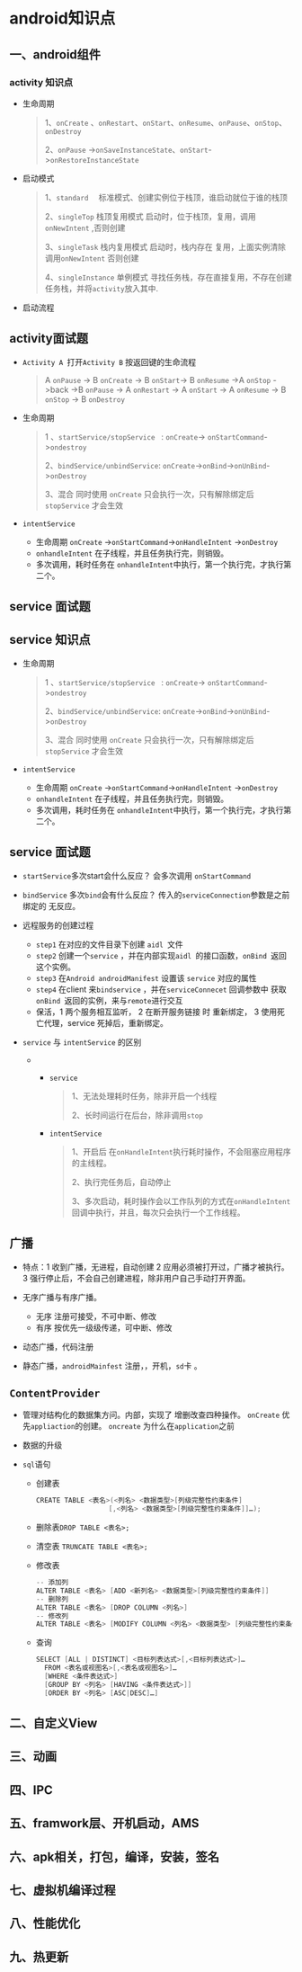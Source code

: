 # android知识点
## 一、android组件
### activity 知识点

* 生命周期

  > 1、`onCreate` 、`onRestart`、`onStart`、`onResume`、`onPause`、`onStop`、`onDestroy`
  >
  > 2、`onPause` ->`onSaveInstanceState`、`onStart`->`onRestoreInstanceState`

* 启动模式

  > 1、`standard  `    标准模式、创建实例位于栈顶，谁启动就位于谁的栈顶
  >
  > 2、`singleTop` 栈顶复用模式 启动时，位于栈顶，复用，调用`onNewIntent` ,否则创建
  >
  > 3、`singleTask` 栈内复用模式  启动时，栈内存在 复用，上面实例清除 调用`onNewIntent` 否则创建
  >
  > 4、`singleInstance` 单例模式 寻找任务栈，存在直接复用，不存在创建任务栈，并将`activity`放入其中.

* 启动流程


## activity面试题

* `Activity A `打开`Activity B` 按返回键的生命流程

  > A `onPause` -> B `onCreate` -> B `onStart`-> B `onResume` ->A `onStop` ->back ->B `onPause` -> A `onRestart` -> A `onStart` -> A `onResume` -> B `onStop` -> B `onDestroy`

* 生命周期

  > 1 、`startService/stopService ` : `onCreate`-> `onStartCommand`->`ondestroy`
  >
  > 2、`bindService/unbindService`: `onCreate`->`onBind`->`onUnBind`->`onDestroy`
  >
  > 3、混合 同时使用  `onCreate` 只会执行一次，只有解除绑定后 `stopService` 才会生效

* `intentService`

  * 生命周期 `onCreate` ->`onStartCommand`->`onHandleIntent` ->`onDestroy`
  * `onhandleIntent` 在子线程，并且任务执行完，则销毁。
  * 多次调用，耗时任务在 `onhandleIntent`中执行，第一个执行完，才执行第二个。

## service 面试题

## service 知识点

* 生命周期

  > 1 、`startService/stopService ` : `onCreate`-> `onStartCommand`->`ondestroy`
  >
  > 2、`bindService/unbindService`: `onCreate`->`onBind`->`onUnBind`->`onDestroy`
  >
  > 3、混合 同时使用  `onCreate` 只会执行一次，只有解除绑定后 `stopService` 才会生效

* `intentService`

  * 生命周期 `onCreate` ->`onStartCommand`->`onHandleIntent` ->`onDestroy`
  * `onhandleIntent` 在子线程，并且任务执行完，则销毁。
  * 多次调用，耗时任务在 `onhandleIntent`中执行，第一个执行完，才执行第二个。

## service 面试题

* `startService`多次start会什么反应？ 会多次调用 `onStartCommand`

* `bindService` 多次`bind`会有什么反应？ 传入的`serviceConnection`参数是之前绑定的  无反应。

* 远程服务的创建过程

  * `step1` 在对应的文件目录下创建 `aidl `文件
  * `step2` 创建一个`service` ，并在内部实现`aidl `的接口函数，`onBind `返回这个实例。
  * `step3` 在`Android androidManifest` 设置该 `service` 对应的属性
  * `step4` 在client 来`bindservice` ，并在`serviceConnecet` 回调参数中 获取`onBind `返回的实例，来与`remote`进行交互
  * 保活，1 两个服务相互监听， 2 在断开服务链接 时 重新绑定， 3 使用死亡代理，service 死掉后，重新绑定。

* `service` 与 `intentService` 的区别

  * * `service`

      >  1、无法处理耗时任务，除非开启一个线程
      >
      >  2、长时间运行在后台，除非调用`stop`

    * `intentService`

      > 1、开启后 在`onHandleIntent`执行耗时操作，不会阻塞应用程序的主线程。
      >
      > 2、执行完任务后，自动停止
      >
      > 3、多次启动，耗时操作会以工作队列的方式在`onHandleIntent`回调中执行，并且，每次只会执行一个工作线程。



## 广播

* 特点：1 收到广播，无进程，自动创建 2 应用必须被打开过，广播才被执行。 3 强行停止后，不会自己创建进程，除非用户自己手动打开界面。
* 无序广播与有序广播。
  * 无序 注册可接受，不可中断、修改
  * 有序 按优先一级级传递，可中断、修改

* 动态广播，代码注册
* 静态广播，`androidMainfest` 注册，，开机，`sd`卡 。

## `ContentProvider`

* 管理对结构化的数据集方问。内部，实现了 增删改查四种操作。 `onCreate` 优先`appliaction`的创建。 `oncreate` 为什么在`application`之前

* 数据的升级

* `sql`语句

  * 创建表

    ~~~java
    CREATE TABLE <表名>(<列名> <数据类型>[列级完整性约束条件]
                      [,<列名> <数据类型>[列级完整性约束条件]]…);
    ~~~

  * 删除表`DROP TABLE <表名>;`

  * 清空表 `TRUNCATE TABLE <表名>;`

  * 修改表

    ~~~java
    -- 添加列
    ALTER TABLE <表名> [ADD <新列名> <数据类型>[列级完整性约束条件]]
    -- 删除列
    ALTER TABLE <表名> [DROP COLUMN <列名>]
    -- 修改列
    ALTER TABLE <表名> [MODIFY COLUMN <列名> <数据类型> [列级完整性约束条件]]
    ~~~

  * 查询

    ~~~java
    SELECT [ALL | DISTINCT] <目标列表达式>[,<目标列表达式>]…
      FROM <表名或视图名>[,<表名或视图名>]…
      [WHERE <条件表达式>]
      [GROUP BY <列名> [HAVING <条件表达式>]]
      [ORDER BY <列名> [ASC|DESC]…]
    ~~~

## 二、自定义View
## 三、动画
## 四、IPC
## 五、framwork层、开机启动，AMS
## 六、apk相关，打包，编译，安装，签名
## 七、虚拟机编译过程
## 八、性能优化
## 九、热更新



